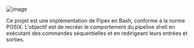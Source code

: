 ![image](https://github.com/user-attachments/assets/b7f9a193-57fd-48f0-ae9a-6ce8239f70f7)

Ce projet est une implémentation de Pipex en Bash, conforme à la norme POSIX. L'objectif est de recréer le comportement du pipeline shell en exécutant des commandes séquentielles et en redirigeant leurs entrées et sorties.

